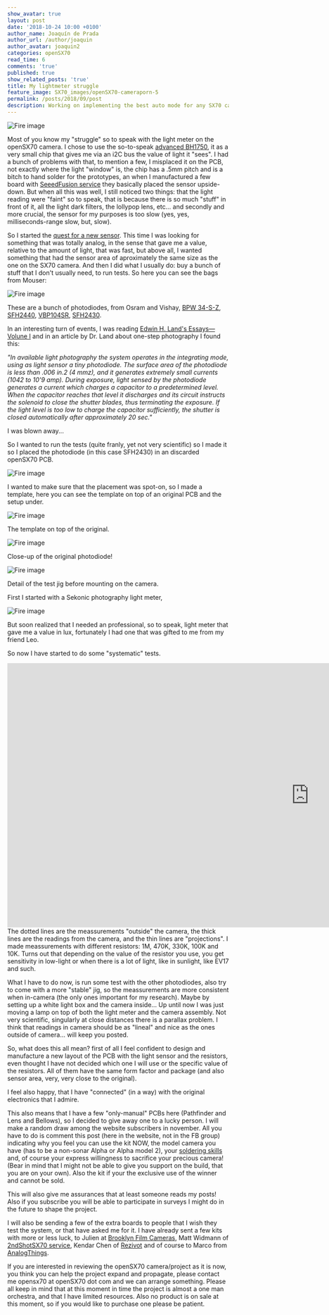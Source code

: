 ```yaml
---
show_avatar: true
layout: post
date: '2018-10-24 10:00 +0100'
author_name: Joaquín de Prada
author_url: /author/joaquin
author_avatar: joaquin2
categories: openSX70
read_time: 6
comments: 'true'
published: true
show_related_posts: 'true'
title: My lightmeter struggle
feature_image: SX70_images/openSX70-cameraporn-5
permalink: /posts/2018/09/post
description: Working on implementing the best auto mode for any SX70 camera
---
```

![Fire image]({{site.url}}/{{site.baseurl}}img/2018/10/light-meter-tests-08.jpg)

Most of you know my "struggle" so to speak with the light meter on the openSX70 camera.
I chose to use the so-to-speak [advanced BH1750](https://opensx70.com/posts/2018/02/aladdin-lightmeter-demo), it as a very small chip that gives me via an i2C bus the value of light it "sees".
I had a bunch of problems with that, to mention a few, I misplaced it on the PCB, not exactly where the light "window" is, the chip has a .5mm pitch and is a bitch to hand solder for the prototypes, an when I manufactured a few board with [SeeedFusion service](https://www.seeedstudio.io/prototype-pcb-assembly.html?gclid=Cj0KCQjwsMDeBRDMARIsAKrOP7EcVVMIP6kW2ImJX65pji9F4KchNQ1wog94thQ8FvV0CL3aWyXcdY4aAr5_EALw_wcB) they basically placed the sensor upside-down.
But when all this was well, I still noticed two things: that the light reading were "faint" so to speak, that is because there is so much "stuff" in front of it, all the light dark filters, the lollypop lens, etc... and secondly and more crucial, the sensor for my purposes is too slow (yes, yes, milliseconds-range slow, but, slow).

So I started the [quest for a new sensor](https://opensx70.com/posts/2018/10/photodiode). This time I was looking for something that was totally analog, in the sense that gave me a value, relative to the amount of light, that was fast, but above all, I wanted something that had the sensor area of aproximately the same size as the one on the SX70 camera.
And then I did what I usually do: buy a bunch of stuff that I don't usually need, to run tests. So here you can see the bags from Mouser:

![Fire image]({{site.url}}/{{site.baseurl}}img/2018/10/light-meter-tests-09.jpg)

These are a bunch of photodiodes, from Osram and Vishay, 
[BPW 34-S-Z](https://media.osram.info/media/resource/hires/osram-dam-2495869/BPW%2034%20S%20E9601.pdf), 
[SFH2440](https://www.mouser.com/ds/2/311/SFH%202440-920876.pdf), 
[VBP104SR](https://www.vishay.com/docs/81170/vbp104sr.pdf), 
[SFH2430](https://www.osram.com/media/resource/hires/osram-dam-2496025/SFH%202430.pdf).

In an interesting turn of events, I was reading [Edwin H. Land's Essays—Volune I](https://www.amazon.com/Edwin-H-Lands-Essays-Set/dp/0892081708) and in an article by Dr. Land about one-step photography I found this:
 
*"In available light photography the system operates in the integrating mode, using as light sensor a
tiny photodiode. The surface area of the photodiode is less than .006 in.2 (4 mmz), and it generates extremely
small currents (1042 to 10'9 amp). During exposure, light sensed by the photodiode generates a current
which charges a capacitor to a predetermined level. When the capacitor reaches that level it discharges and
its circuit instructs the solenoid to close the shutter blades, thus terminating the exposure. If the light level
is too low to charge the capacitor sufficiently, the shutter is closed automatically after approximately 20 sec."*

I was blown away...

So I wanted to run the tests (quite franly, yet not very scientific) so I made it so I placed the photodiode (in this case SFH2430) in an discarded openSX70 PCB.

![Fire image]({{site.url}}/{{site.baseurl}}img/2018/10/light-meter-tests-04.jpg)

I wanted to make sure that the placement was spot-on, so I made a template, here you can see the template on top of an original PCB and the setup under.

![Fire image]({{site.url}}/{{site.baseurl}}img/2018/10/light-meter-tests-02.jpg)

The template on top of the original.

![Fire image]({{site.url}}/{{site.baseurl}}img/2018/10/light-meter-tests-03.jpg)

Close-up of the original photodiode!

![Fire image]({{site.url}}/{{site.baseurl}}img/2018/10/light-meter-tests-05.jpg)

Detail of the test jig before mounting on the camera.

First I started with a Sekonic photography light meter,

![Fire image]({{site.url}}/{{site.baseurl}}img/2018/10/light-meter-tests-06.jpg)

But soon realized that I needed an professional, so to speak, light meter that gave me a value in lux, fortunately I had one that was gifted to me from my friend Leo.

So now I have started to do some "systematic" tests.

<iframe width="1372" height="600" seamless frameborder="0" scrolling="no" src="https://docs.google.com/spreadsheets/d/e/2PACX-1vRnNIiVsXyOoSa0Ry48K5Z2HXiGQFoCyWRNSfykkjGQKLSZFSFCm9xF4py3Boj9-oWJKaxFYEu9C3l6/pubchart?oid=562815799&amp;format=interactive"></iframe>
The dotted lines are the meassurements "outside" the camera, the thick lines are the readings from the camera, and the thin lines are "projections". 
I made meassurements with different resistors: 1M, 470K, 330K, 100K and 10K. 
Turns out that depending on the value of the resistor you use, you get sensitivity in low-light or when there is a lot of light, like in sunlight, like EV17 and such.

What I have to do now, is run some test with the other photodiodes, also try to come with a more "stable" jig, so the meassurements are more consistent when in-camera (the only ones important for my research). Maybe by setting up a white light box and the camera inside...
Up until now I was just moving a lamp on top of both the light meter and the camera assembly. Not very scientific, singularly at close distances there is a parallax problem.
I think that readings in camera should be as "lineal" and nice as the ones outside of camera... will keep you posted.

So, what does this all mean? first of all I feel confident to design and manufacture a new layout of the PCB with the light sensor and the resistors, even thought I have not decided which one I will use or the specific value of the resistors. 
All of them have the same form factor and package (and also sensor area, very, very close to the original).

I feel also happy, that I have "connected" (in a way) with the original electronics that I admire.

This also means that I have a few "only-manual" PCBs here (Pathfinder and Lens and Bellows), so I decided to give away one to a lucky person. I will make a random draw among the website subscribers in november. 
All you have to do is comment this post (here in the website, not in the FB group) indicating why you feel you can use the kit NOW, the model camera you have (has to be a non-sonar Alpha or Alpha model 2), 
your [soldering skills](https://youtu.be/3Fl2U9cJ5ew) and, of course your express willingness to sacrifice your precious camera! (Bear in mind that I might not be able to give you support on the build, that you are on your own). Also the kit if your the exclusive use of the winner and cannot be sold.

This will also give me assurances that at least someone reads my posts! 
Also if you subscribe you will be able to participate in surveys I might do in the future to shape the project.

I will also be sending a few of the extra boards to people that I wish they test the system, or that have asked me for it. I have already sent a few kits with more or less luck, to Julien at [Brooklyn Film Cameras](http://www.brooklynfilmcamera.com/cameras/), Matt Widmann of [2ndShotSX70 service](http://2ndshotsx70.blogspot.com/), Kendar Chen of [Rezivot](https://www.rezivot.com/) and of course to Marco from [AnalogThings](https://opensx70.com/posts/2018/09/live-build).

If you are interested in reviewing the openSX70 camera/project as it is now, you think you can help the project expand and propagate, please contact me opensx70 at openSX70 dot com and we can arrange something. 
Please all keep in mind that at this moment in time the project is almost a one man orchestra, and that I have limited resources. Also no product is on sale at this moment, so if you would like to purchase one please be patient.


